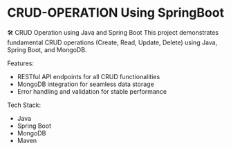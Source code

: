 # CRUD-OPERATION Using SpringBoot
🛠️ CRUD Operation using Java and Spring Boot This project demonstrates fundamental CRUD operations (Create, Read, Update, Delete) using Java, Spring Boot, and MongoDB.

Features:
- RESTful API endpoints for all CRUD functionalities
- MongoDB integration for seamless data storage
- Error handling and validation for stable performance

 
Tech Stack:
- Java
- Spring Boot
- MongoDB
- Maven

